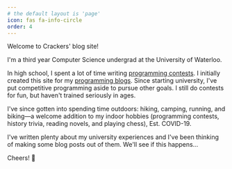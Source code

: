 ```yaml
---
# the default layout is 'page'
icon: fas fa-info-circle
order: 4
---
```


Welcome to Crackers' blog site!

I'm a third year Computer Science undergrad at the University of Waterloo.

In high school, I spent a lot of time writing [programming contests](https://ericpei.ca/posts/contest-history/). I initially created this site for my [programming blogs](https://ericpei.ca/posts/what-is-this/). Since starting university, I've put competitive programming aside to pursue other goals. I still do contests for fun, but haven't trained seriously in ages.

I've since gotten into spending time outdoors: hiking, camping, running, and biking—a welcome addition to my indoor hobbies (programming contests, history trivia, reading novels, and playing chess), Est. COVID-19.


I've written plenty about my university experiences and I've been thinking of making some blog posts out of them. We'll see if this happens...

Cheers! 🍻

